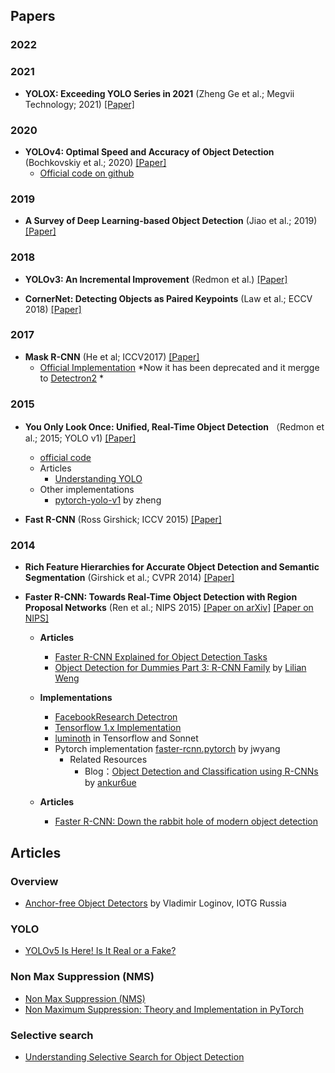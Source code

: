 
## Papers

### 2022


### 2021

* **YOLOX: Exceeding YOLO Series in 2021** (Zheng Ge et al.; Megvii Technology; 2021) [[Paper]](https://arxiv.org/pdf/2107.08430.pdf)

### 2020

* **YOLOv4: Optimal Speed and Accuracy of Object Detection** (Bochkovskiy et al.; 2020) [[Paper]](https://arxiv.org/pdf/2004.10934.pdf)
  * [Official code on github](https://github.com/AlexeyAB/darknet)
 
### 2019

* **A Survey of Deep Learning-based Object Detection** (Jiao et al.; 2019) [[Paper]](https://arxiv.org/pdf/1907.09408.pdf)
### 2018

* **YOLOv3: An Incremental Improvement** (Redmon et al.) [[Paper]](https://arxiv.org/pdf/1804.02767.pdf)

* **CornerNet: Detecting Objects as Paired Keypoints** (Law et al.; ECCV 2018) [[Paper]](https://openaccess.thecvf.com/content_ECCV_2018/papers/Hei_Law_CornerNet_Detecting_Objects_ECCV_2018_paper.pdf)

### 2017

* **Mask R-CNN** (He et al; ICCV2017) [[Paper]](https://openaccess.thecvf.com/content_ICCV_2017/papers/He_Mask_R-CNN_ICCV_2017_paper.pdf)
  * [Official Implementation](https://github.com/facebookresearch/maskrcnn-benchmark)  *Now it has been deprecated and it mergge to [Detectron2](https://github.com/facebookresearch/detectron2) *

### 2015

* **You Only Look Once: Unified, Real-Time Object Detection** （Redmon et al.; 2015; YOLO v1) [[Paper]](https://arxiv.org/pdf/1506.02640.pdf)
  * [official code](https://pjreddie.com/darknet/yolov1/)
  * Articles
    * [Understanding YOLO](https://hackernoon.com/understanding-yolo-f5a74bbc7967)
  * Other implementations
    * [pytorch-yolo-v1](https://github.com/zzzheng/pytorch-yolo-v1) by zheng
  
* **Fast R-CNN** (Ross Girshick; ICCV 2015) [[Paper]](https://arxiv.org/pdf/1504.08083.pdf)

### 2014

* **Rich Feature Hierarchies for Accurate Object Detection and Semantic Segmentation** (Girshick et al.; CVPR 2014) [[Paper]](https://openaccess.thecvf.com/content_cvpr_2014/papers/Girshick_Rich_Feature_Hierarchies_2014_CVPR_paper.pdf)

* **Faster R-CNN: Towards Real-Time Object Detection with Region Proposal Networks** (Ren et al.; NIPS 2015) [[Paper on arXiv]](https://arxiv.org/pdf/1506.01497.pdf) [[Paper on NIPS]](https://papers.nips.cc/paper/2015/file/14bfa6bb14875e45bba028a21ed38046-Paper.pdf)
  * **Articles**
    * [Faster R-CNN Explained for Object Detection Tasks](https://blog.paperspace.com/faster-r-cnn-explained-object-detection/)
    * [Object Detection for Dummies Part 3: R-CNN Family](https://lilianweng.github.io/posts/2017-12-31-object-recognition-part-3/) by [Lilian Weng](https://lilianweng.github.io)
  * **Implementations**
    * [FacebookResearch Detectron](https://github.com/facebookresearch/Detectron)
    * [Tensorflow 1.x Implementation](https://github.com/endernewton/tf-faster-rcnn)
    * [luminoth](https://github.com/tryolabs/luminoth) in Tensorflow and Sonnet
    * Pytorch implementation [faster-rcnn.pytorch](https://github.com/jwyang/faster-rcnn.pytorch) by jwyang
      * Related Resources
        * Blog：[Object Detection and Classification using R-CNNs](https://www.telesens.co/2018/03/11/object-detection-and-classification-using-r-cnns/) by [ankur6ue](https://github.com/ankur6ue)
    
  * **Articles**
    * [Faster R-CNN: Down the rabbit hole of modern object detection](https://tryolabs.com/blog/2018/01/18/faster-r-cnn-down-the-rabbit-hole-of-modern-object-detection)
 


## Articles

### Overview

* [Anchor-free Object Detectors](https://russia-students.ru/sites/default/files/materials/anchor-free-OD_11_2020.pdf) by Vladimir Loginov, IOTG Russia 

### YOLO

* [YOLOv5 Is Here! Is It Real or a Fake?](https://viso.ai/deep-learning/yolov5-controversy/)

### Non Max Suppression (NMS)

* [Non Max Suppression (NMS)](https://medium.com/analytics-vidhya/non-max-suppression-nms-6623e6572536)
* [Non Maximum Suppression: Theory and Implementation in PyTorch](https://learnopencv.com/non-maximum-suppression-theory-and-implementation-in-pytorch/)

### Selective search

* [Understanding Selective Search for Object Detection](https://medium.com/dataseries/understanding-selective-search-for-object-detection-3f38709067d7)

